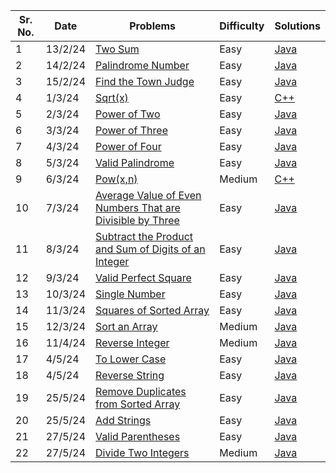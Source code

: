 |Sr. No.| Date | Problems | Difficulty | Solutions |   
|---|---|---------|------------|----------|
1 | 13/2/24 | [Two Sum](https://leetcode.com/problems/two-sum/) | Easy | [Java](https://github.com/Nisarg-Lo/My__LeetCode__Programs/blob/main/Easy/Two%20Sum.java) |
2 | 14/2/24 | [Palindrome Number](https://leetcode.com/problems/palindrome-number/) | Easy | [Java](https://github.com/Nisarg-Lo/My__LeetCode__Programs/blob/main/Easy/Palindrome%20Number.java) |
3 | 15/2/24 | [Find the Town Judge](https://leetcode.com/problems/find-the-town-judge/) | Easy | [Java](https://github.com/Nisarg-Lo/My__LeetCode__Programs/blob/main/Easy/Find%20the%20Town%20Judge.java) |
4 | 1/3/24 | [Sqrt(x)](https://leetcode.com/problems/sqrtx/) | Easy | [C++](https://github.com/Nisarg-Lo/My__LeetCode__Solutions/blob/main/Easy/Sqrt(x).cpp) |
5 | 2/3/24 | [Power of Two](https://leetcode.com/problems/power-of-two/) | Easy | [Java](https://github.com/Nisarg-Lo/My__LeetCode__Solutions/blob/main/Easy/Power%20of%20Two.java) |
6 | 3/3/24 | [Power of Three](https://leetcode.com/problems/power-of-three/) | Easy | [Java](https://github.com/Nisarg-Lo/My__LeetCode__Solutions/blob/main/Easy/Power%20of%20Three.java) |
7 | 4/3/24 | [Power of Four](https://leetcode.com/problems/power-of-four/) | Easy | [Java](https://github.com/Nisarg-Lo/My__LeetCode__Solutions/blob/main/Easy/Power%20of%20Four.java) |
8 | 5/3/24 | [Valid Palindrome](https://leetcode.com/problems/valid-palindrome/) | Easy | [Java](https://github.com/Nisarg-Lo/My__LeetCode__Solutions/blob/main/Easy/Valid%20Palindrome.java) |
9 | 6/3/24 | [Pow(x,n)](https://leetcode.com/problems/powx-n/) | Medium | [C++](https://github.com/Nisarg-Lo/My__LeetCode__Solutions/blob/main/Easy/Pow(x%2Cn).cpp) |
10 | 7/3/24 | [Average Value of Even Numbers That are Divisible by Three](https://leetcode.com/problems/average-value-of-even-numbers-that-are-divisible-by-three/) | Easy | [Java](https://github.com/Nisarg-Lo/My__LeetCode__Solutions/blob/main/Easy/Average%20Value%20of%20Even%20Numbers%20That%20are%20Divisible%20by%20Three.java) |
11 | 8/3/24 | [Subtract the Product and Sum of Digits of an Integer](https://leetcode.com/problems/subtract-the-product-and-sum-of-digits-of-an-integer/) | Easy | [Java](https://github.com/Nisarg-Lo/My__LeetCode__Solutions/blob/main/Easy/Subtract%20the%20Product%20and%20Sum%20of%20Digits%20of%20an%20Integer.java) |
12 | 9/3/24 | [Valid Perfect Square](https://leetcode.com/problems/valid-perfect-square/) | Easy | [Java](https://github.com/Nisarg-Lo/My__LeetCode__Solutions/blob/main/Easy/Valid%20Perfect%20Square.java) |
13 | 10/3/24 | [Single Number](https://leetcode.com/problems/single-number/) | Easy | [Java](https://github.com/Nisarg-Lo/My__LeetCode__Solutions/blob/main/Easy/Single%20Number.java) |
14 | 11/3/24 | [Squares of Sorted Array](https://leetcode.com/problems/squares-of-a-sorted-array/) | Easy | [Java](https://github.com/Nisarg-Lo/My__LeetCode__Solutions/blob/main/Easy/Squares%20of%20Sorted%20Array.java) |
15 | 12/3/24 | [Sort an Array](https://leetcode.com/problems/sort-an-array/) | Medium | [Java](https://github.com/Nisarg-Lo/My__LeetCode__Solutions/blob/main/Medium/Sort%20an%20Array.java) |
16 | 11/4/24 | [Reverse Integer](https://leetcode.com/problems/reverse-integer/) | Medium | [Java](https://github.com/Nisarg-Lo/My__LeetCode__Solutions/blob/main/Easy/Reverse%20Integer.java) |
17 | 4/5/24 | [To Lower Case](https://leetcode.com/problems/to-lower-case/) | Easy | [Java](https://github.com/Nisarg-Lo/My__LeetCode__Solutions__2024/blob/main/Easy/To%20Lower%20Case.java) |
18 | 4/5/24 | [Reverse String](https://leetcode.com/problems/reverse-string/) | Easy | [Java](https://github.com/Nisarg-Lo/My__LeetCode__Solutions__2024/blob/main/Easy/Reverse%20String.java) |
19 | 25/5/24 | [Remove Duplicates from Sorted Array](https://leetcode.com/problems/remove-duplicates-from-sorted-array/) | Easy | [Java](https://github.com/Nisarg-Lo/My__LeetCode__Solutions__2024/blob/main/Easy/Remove%20Duplicates%20from%20Sorted%20Array.java) |
20 | 25/5/24 | [Add Strings](https://leetcode.com/problems/add-strings/) | Easy | [Java](https://github.com/Nisarg-Lo/My__LeetCode__Solutions__2024/blob/main/Easy/Add%20Strings.java) |
21 | 27/5/24 | [Valid Parentheses](https://leetcode.com/problems/valid-parentheses/) | Easy | [Java](https://github.com/Nisarg-Lo/My__LeetCode__Solutions__2024/blob/main/Easy/Valid%20Parentheses.java) |
22 | 27/5/24 | [Divide Two Integers](https://leetcode.com/problems/divide-two-integers/) | Medium | [Java](https://github.com/Nisarg-Lo/My__LeetCode__Solutions__2024/blob/main/Medium/Divide%20Two%20Integers.java) |